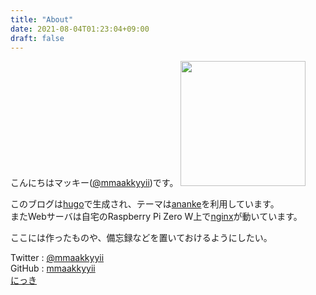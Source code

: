 ```yaml
---
title: "About"
date: 2021-08-04T01:23:04+09:00
draft: false
---
```


こんにちはマッキー([@mmaakkyyii](https://twitter.com/mmaakkyyii))です。
<img src="/image/icon.jpg" style="width:200px;">

このブログは[hugo](https://gohugo.io/)で生成され、テーマは[ananke](https://github.com/theNewDynamic/gohugo-theme-ananke)を利用しています。  
またWebサーバは自宅のRaspberry Pi Zero W上で[nginx](https://nginx.org/)が動いています。  

ここには作ったものや、備忘録などを置いておけるようにしたい。  



Twitter : [@mmaakkyyii](https://twitter.com/mmaakkyyii)  
GitHub : [mmaakkyyii](https://github.com/mmaakkyyii)  
[にっき](https://diary.mmaakkyyii.com/)  